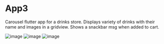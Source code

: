 # App3

Carousel flutter app for a drinks store.
Displays variety of drinks with their name and images in a gridview.
Shows a snackbar msg when added to cart.

![image](https://user-images.githubusercontent.com/60160747/122819539-7335e400-d28f-11eb-8178-014214fdc5bd.png)
![image](https://user-images.githubusercontent.com/60160747/122819565-7fba3c80-d28f-11eb-86f2-588a085069b9.png)
![image](https://user-images.githubusercontent.com/60160747/122819580-83e65a00-d28f-11eb-8438-db06f940d952.png)
